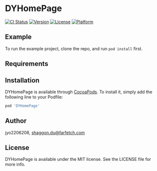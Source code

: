 # DYHomePage

[![CI Status](http://img.shields.io/travis/jyo2206208/DYHomePage.svg?style=flat)](https://travis-ci.org/jyo2206208/DYHomePage)
[![Version](https://img.shields.io/cocoapods/v/DYHomePage.svg?style=flat)](http://cocoapods.org/pods/DYHomePage)
[![License](https://img.shields.io/cocoapods/l/DYHomePage.svg?style=flat)](http://cocoapods.org/pods/DYHomePage)
[![Platform](https://img.shields.io/cocoapods/p/DYHomePage.svg?style=flat)](http://cocoapods.org/pods/DYHomePage)

## Example

To run the example project, clone the repo, and run `pod install` first.

## Requirements

## Installation

DYHomePage is available through [CocoaPods](http://cocoapods.org). To install
it, simply add the following line to your Podfile:

```ruby
pod 'DYHomePage'
```

## Author

jyo2206208, shaggon.du@farfetch.com

## License

DYHomePage is available under the MIT license. See the LICENSE file for more info.
